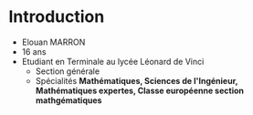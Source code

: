 # Introduction

- Elouan MARRON
- 16 ans
- Etudiant en Terminale au lycée Léonard de Vinci
  -  Section générale
  -  Spécialités **Mathématiques, Sciences de l'Ingénieur, Mathématiques expertes, Classe européenne section mathgématiques**
